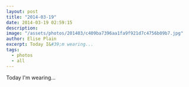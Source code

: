 ```yaml
---
layout: post
title: "2014-03-19"
date: 2014-03-19 02:59:15
description: 
image: "/assets/photos/201403/c409ba7396aa1fa9f921d7c4756b09b7.jpg"
author: Elise Plain
excerpt: Today I&#39;m wearing...
tags: 
  - photos
  - all
---
```


Today I&#39;m wearing...
<p></p>
